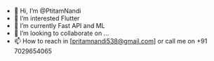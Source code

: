 - 👋 Hi, I’m @PtitamNandi
- 👀 I’m interested Flutter
- 🌱 I’m currently Fast API and ML
- 💞️ I’m looking to collaborate on ...
- 📫 How to reach in [pritamnandi538@gmail.com] or call me on +91 7029654065
<!---
PtitamNandi/PtitamNandi is a ✨ special ✨ repository because its `README.md` (this file) appears on your GitHub profile.
You can click the Preview link to take a look at your changes.
--->
